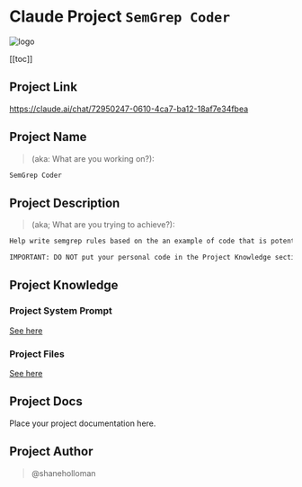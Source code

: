 # Claude Project `SemGrep Coder`

![logo](claude.svg)

[[toc]]

## Project Link

<https://claude.ai/chat/72950247-0610-4ca7-ba12-18af7e34fbea>

## Project Name

>(aka: What are you working on?):

```txt
SemGrep Coder
```

## Project Description

>(aka; What are you trying to achieve?):

```txt
Help write semgrep rules based on the an example of code that is potentially problematic.

IMPORTANT: DO NOT put your personal code in the Project Knowledge section as it will pollute outcome for other users! If you need to do this, make a personal copy of the project for yourself
```

## Project Knowledge

### Project System Prompt

[See here](./project-knowledge/system-prompt.md)

### Project Files

[See here](./project-knowledge/files/)

## Project Docs

Place your project documentation here.

## Project Author

> @shaneholloman
